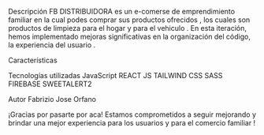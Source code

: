 Descripción
FB DISTRIBUIDORA es un e-comerse de emprendimiento familiar en la cual podes comprar sus productos ofrecidos , los cuales son productos de limpieza para el hogar y para el vehiculo . En esta iteración, hemos implementado mejoras significativas en la organización del código, la experiencia del usuario .

Características


Tecnologías utilizadas
JavaScript
REACT JS
TAILWIND CSS
SASS
FIREBASE
SWEETALERT2 


Autor
Fabrizio Jose Orfano

¡Gracias por pasarte por aca! Estamos comprometidos a seguir mejorando y brindar una mejor experiencia para los usuarios y para el comercio familiar !